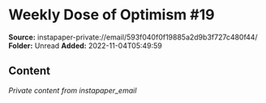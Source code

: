 # Weekly Dose of Optimism #19

**Source:** instapaper-private://email/593f040f0f19885a2d9b3f727c480f44/
**Folder:** Unread
**Added:** 2022-11-04T05:49:59




## Content
*Private content from instapaper_email*
